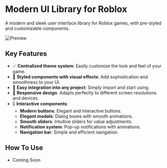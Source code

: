 # Modern UI Library for Roblox

A modern and sleek user interface library for Roblox games, with pre-styled and customizable components.

![Preview](https://i.imgur.com/example.png)

## Key Features

- ✅ **Centralized theme system**: Easily customize the look and feel of your game.
- 🎨 **Styled components with visual effects**: Add sophistication and smoothness to your UI.
- 🚀 **Easy integration into any project**: Simply import and start using.
- 📱 **Responsive design**: Adapts perfectly to different screen resolutions and devices.
- 🎚️ **Interactive components**:
  - **Modern buttons**: Elegant and interactive buttons.
  - **Elegant modals**: Dialog boxes with smooth animations.
  - **Smooth sliders**: Intuitive sliders for value adjustments.
  - **Notification system**: Pop-up notifications with animations.
  - **Navigation bar**: Simple and efficient navigation.

## How To Use

* Coming Soon
